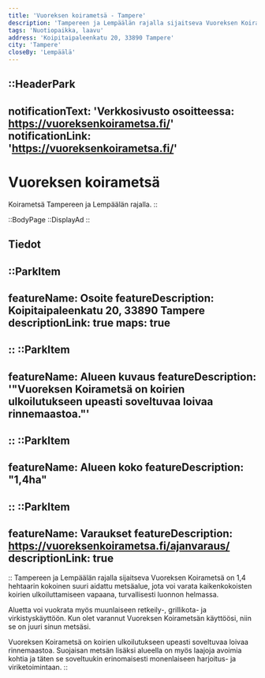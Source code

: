 ```yaml
---
title: 'Vuoreksen koirametsä - Tampere'
description: 'Tampereen ja Lempäälän rajalla sijaitseva Vuoreksen Koirametsä on 1,4 hehtaarin kokoinen suuri aidattu metsäalue, jota voi varata kaikenkokoisten koirien ulkoiluttamiseen vapaana, turvallisesti luonnon helmassa.'
tags: 'Nuotiopaikka, laavu'
address: 'Koipitaipaleenkatu 20, 33890 Tampere'
city: 'Tampere'
closeBy: 'Lempäälä'
---
```


::HeaderPark
---
notificationText: 'Verkkosivusto osoitteessa: https://vuoreksenkoirametsa.fi/'
notificationLink: 'https://vuoreksenkoirametsa.fi/'
---
# Vuoreksen koirametsä
Koirametsä Tampereen ja Lempäälän rajalla.
::

::BodyPage
::DisplayAd
::
## Tiedot
::ParkItem
---
featureName: Osoite
featureDescription: Koipitaipaleenkatu 20, 33890 Tampere
descriptionLink: true
maps: true
---
::
::ParkItem
---
featureName: Alueen kuvaus
featureDescription: '"Vuoreksen Koirametsä on koirien ulkoilutukseen upeasti soveltuvaa loivaa rinnemaastoa."'
---
::
::ParkItem
---
featureName: Alueen koko
featureDescription: "1,4ha"
---
::
::ParkItem
---
featureName: Varaukset
featureDescription: https://vuoreksenkoirametsa.fi/ajanvaraus/
descriptionLink: true
---
::
Tampereen ja Lempäälän rajalla sijaitseva Vuoreksen Koirametsä on 1,4 hehtaarin kokoinen suuri aidattu metsäalue, jota voi varata kaikenkokoisten koirien ulkoiluttamiseen vapaana, turvallisesti luonnon helmassa.

Aluetta voi vuokrata myös muunlaiseen retkeily-, grillikota- ja virkistyskäyttöön. Kun olet varannut Vuoreksen Koirametsän käyttöösi, niin se on juuri sinun metsäsi.

Vuoreksen Koirametsä on koirien ulkoilutukseen upeasti soveltuvaa loivaa rinnemaastoa. Suojaisan metsän lisäksi alueella on myös laajoja avoimia kohtia ja täten se soveltuukin erinomaisesti monenlaiseen harjoitus- ja viriketoimintaan.
::